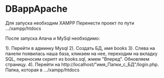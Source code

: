 # DBappApache
Для запуска необходим XAMPP
Перенести проект по пути .../xampp/htdocs

После запуска Апача и MySql необходимо:
 
1). Перейти в админку Mysql
2). Создать БД, имя books
3). Слева на панели появилась наша база, кликаем на нее, переходим на вкладку SQL, переносим скрипт из books.sql, жмем "Вперед". Обновляем страницу.
4). Перейти на http://localhost/"имя_Папки_с_БД"/login.php. Папка, которая в .../xampp/htdocs
